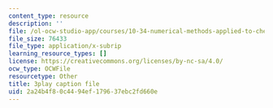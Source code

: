 ```yaml
---
content_type: resource
description: ''
file: /ol-ocw-studio-app/courses/10-34-numerical-methods-applied-to-chemical-engineering-fall-2015/2a24b4f80c4494ef179637ebc2fd660e_PKbah48l3AU.srt
file_size: 76433
file_type: application/x-subrip
learning_resource_types: []
license: https://creativecommons.org/licenses/by-nc-sa/4.0/
ocw_type: OCWFile
resourcetype: Other
title: 3play caption file
uid: 2a24b4f8-0c44-94ef-1796-37ebc2fd660e
---
```


